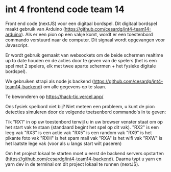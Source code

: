 # int 4 frontend code team 14

Front end code (nextJS) voor een digitaal bordspel. Dit digitaal bordspel maakt gebruik van Arduino (https://github.com/cesardg/int4-team14-arduino). Als er een pion op een vakje komt, wordt er een toestenbord commando verstuurd naar de computer. Dit signaal wordt opgevangen voor Javascript. 

Er wordt gebruik gemaakt van websockets om de beide schermen realtime up to date houden en de acties door te geven van de spelers (het is een spel met 2 spelers, elk met twee aparte schermen + het fysieke digitale bordspel). 

We gebruiken strapi als node js backend (https://github.com/cesardg/int4-team14-backend) om alle gegevens op te slaan. 

Te bewonderen op https://hack-tic.vercel.app/

Ons fysiek spelbord niet bij? Niet meteen een probleem, u kunt de pion detecties simuleren door de volgende toetsenbord commando's in te geven:

Tik "RX1" in op uw toestenbord terwijl u in uw browser venster staat om op het start vak te staan (standaard begint het spel op dit vak).
"RX2" is een leeg vak
"RX3" is een actie vak
"RX5" is een random vak
"RX9" is het pikante foto vak
"RXH" is het spam mail vak
"RXA" is het wifi vak
"RXW" is het laatste lege vak (voor als u langs start wilt paseren)

Om het project lokaal te starten moet u eerst de backend servers opstarten (https://github.com/cesardg/int4-team14-backend). Daarna typt u yarn en yarn dev in de terminal om dit project lokaal te runnen (nextJS). 

